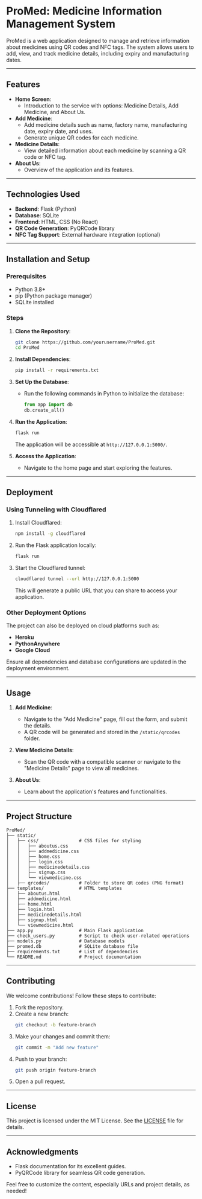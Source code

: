 # **ProMed: Medicine Information Management System**

ProMed is a web application designed to manage and retrieve information about medicines using QR codes and NFC tags. The system allows users to add, view, and track medicine details, including expiry and manufacturing dates.

---

## **Features**
- **Home Screen**:
  - Introduction to the service with options: Medicine Details, Add Medicine, and About Us.
- **Add Medicine**:
  - Add medicine details such as name, factory name, manufacturing date, expiry date, and uses.
  - Generate unique QR codes for each medicine.
- **Medicine Details**:
  - View detailed information about each medicine by scanning a QR code or NFC tag.
- **About Us**:
  - Overview of the application and its features.

---

## **Technologies Used**
- **Backend**: Flask (Python)
- **Database**: SQLite
- **Frontend**: HTML, CSS (No React)
- **QR Code Generation**: PyQRCode library
- **NFC Tag Support**: External hardware integration (optional)

---

## **Installation and Setup**
### Prerequisites
- Python 3.8+
- pip (Python package manager)
- SQLite installed

### Steps
1. **Clone the Repository**:
   ```bash
   git clone https://github.com/yourusername/ProMed.git
   cd ProMed
   ```

2. **Install Dependencies**:
   ```bash
   pip install -r requirements.txt
   ```

3. **Set Up the Database**:
   - Run the following commands in Python to initialize the database:
     ```python
     from app import db
     db.create_all()
     ```

4. **Run the Application**:
   ```bash
   flask run
   ```
   The application will be accessible at `http://127.0.0.1:5000/`.

5. **Access the Application**:
   - Navigate to the home page and start exploring the features.

---

## **Deployment**
### Using Tunneling with Cloudflared
1. Install Cloudflared:
   ```bash
   npm install -g cloudflared
   ```
2. Run the Flask application locally:
   ```bash
   flask run
   ```
3. Start the Cloudflared tunnel:
   ```bash
   cloudflared tunnel --url http://127.0.0.1:5000
   ```
   This will generate a public URL that you can share to access your application.

### Other Deployment Options
The project can also be deployed on cloud platforms such as:
- **Heroku**
- **PythonAnywhere**
- **Google Cloud**

Ensure all dependencies and database configurations are updated in the deployment environment.

---

## **Usage**
1. **Add Medicine**:
   - Navigate to the "Add Medicine" page, fill out the form, and submit the details.
   - A QR code will be generated and stored in the `/static/qrcodes` folder.

2. **View Medicine Details**:
   - Scan the QR code with a compatible scanner or navigate to the "Medicine Details" page to view all medicines.

3. **About Us**:
   - Learn about the application's features and functionalities.

---

## **Project Structure**
```
ProMed/
├── static/
│   ├── css/               # CSS files for styling
│   │   ├── aboutus.css
│   │   ├── addmedicine.css
│   │   ├── home.css
│   │   ├── login.css
│   │   ├── medicinedetails.css
│   │   ├── signup.css
│   │   └── viewmedicine.css
│   ├── qrcodes/           # Folder to store QR codes (PNG format)
├── templates/             # HTML templates
│   ├── aboutus.html
│   ├── addmedicine.html
│   ├── home.html
│   ├── login.html
│   ├── medicinedetails.html
│   ├── signup.html
│   └── viewmedicine.html
├── app.py                 # Main Flask application
├── check_users.py         # Script to check user-related operations
├── models.py              # Database models
├── promed.db              # SQLite database file
├── requirements.txt       # List of dependencies
└── README.md              # Project documentation
```

---

## **Contributing**
We welcome contributions! Follow these steps to contribute:
1. Fork the repository.
2. Create a new branch:
   ```bash
   git checkout -b feature-branch
   ```
3. Make your changes and commit them:
   ```bash
   git commit -m "Add new feature"
   ```
4. Push to your branch:
   ```bash
   git push origin feature-branch
   ```
5. Open a pull request.

---

## **License**
This project is licensed under the MIT License. See the [LICENSE](LICENSE) file for details.

---

## **Acknowledgments**
- Flask documentation for its excellent guides.
- PyQRCode library for seamless QR code generation.

Feel free to customize the content, especially URLs and project details, as needed!

